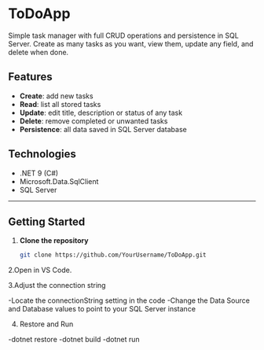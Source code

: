 # ToDoApp

Simple task manager with full CRUD operations and persistence in SQL Server. Create as many tasks as you want, view them, update any field, and delete when done.

## Features

- **Create**: add new tasks  
- **Read**: list all stored tasks  
- **Update**: edit title, description or status of any task  
- **Delete**: remove completed or unwanted tasks  
- **Persistence**: all data saved in SQL Server database  

## Technologies

- .NET 9 (C#)  
- Microsoft.Data.SqlClient  
- SQL Server  

---

## Getting Started

1. **Clone the repository**  
   ```bash
   git clone https://github.com/YourUsername/ToDoApp.git

2.Open in VS Code.

3.Adjust the connection string

-Locate the connectionString setting in the code
-Change the Data Source and Database values to point to your SQL Server instance

4. Restore and Run

-dotnet restore
-dotnet build
-dotnet run

